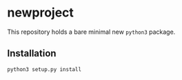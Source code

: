 # newproject

This repository holds a bare minimal new `python3` package.

## Installation

```bash
python3 setup.py install
```
